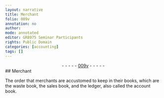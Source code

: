 ```yaml
---
layout: narrative
title: Merchant
folio: 009v
annotation: no
author:
mode: annotated
editor: GR8975 Seminar Participants
rights: Public Domain
categories: [accounting]
tags: []
---
```


 <div class="folio" align="center">- - - - - <a href="http://gallica.bnf.fr/ark:/12148/btv1b10500001g/f24.image" target="_blank">009v</a> - - - - - </div> 
##  <span class="profession">Merchant</span> 

 
 <span class="activity"></span>  The order that merchants are accustomed to keep in their books, which are the waste book, the sales book, and the ledger, also called the account book. 
 